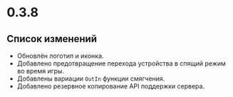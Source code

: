 # 0.3.8

## Список изменений

- Обновлён логотип и иконка.
- Добавлено предотвращение перехода устройства в спящий режим во время игры.
- Добавлены вариации `OutIn` функции смягчения.
- Добавлено резервное копирование API поддержки сервера.
